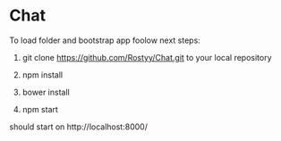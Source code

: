 # Chat

To load folder and bootstrap app foolow next steps:

1. git clone https://github.com/Rostyy/Chat.git to your local repository

2. npm install

3. bower install

4. npm start

should start on http://localhost:8000/
